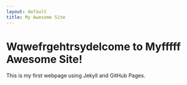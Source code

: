 ```yaml
---
layout: default
title: My Awesome Site
---
```


# Wqwefrgehtrsydelcome to Myfffff Awesome Site!

This is my first webpage using Jekyll and GitHub Pages. 
